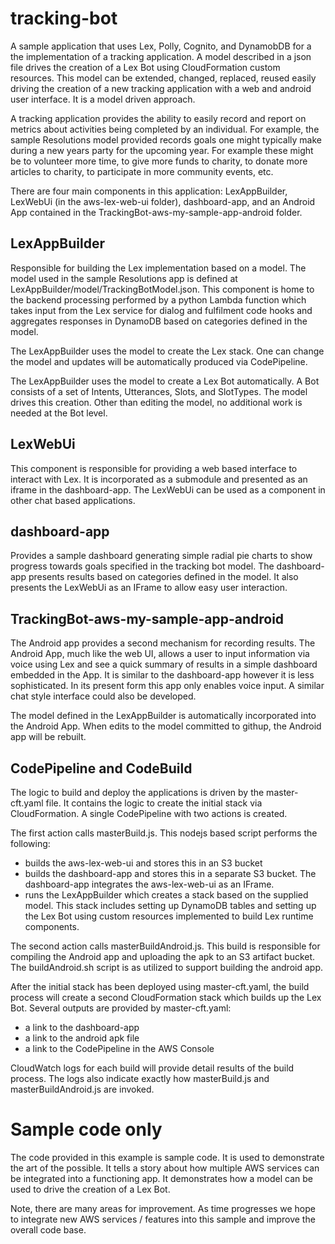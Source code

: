 # tracking-bot

A sample application that uses Lex, Polly, Cognito, and DynamobDB for a 
the implementation of a tracking application. A model described in a json file drives 
the creation of a Lex Bot using CloudFormation custom resources. This model can be 
extended, changed, replaced, reused easily driving the creation of a new tracking
application with a web and android user interface. It is a model driven approach.  

A tracking application provides the ability to easily record and report on 
metrics about activities being completed by an individual. For example, the 
sample Resolutions model provided records goals one might typically make during a new 
years party for the upcoming year. For example these might be to volunteer more time, 
to give more funds to charity, to donate more articles to charity, to participate in 
more community events, etc. 

There are four main components in this application: LexAppBuilder, LexWebUi 
(in the aws-lex-web-ui folder), dashboard-app, and an Android App contained in the
TrackingBot-aws-my-sample-app-android folder. 

## LexAppBuilder

Responsible for building the Lex implementation based on a model. The model 
used in the sample Resolutions app is defined at LexAppBuilder/model/TrackingBotModel.json. 
This component is home to the backend processing performed by a python Lambda
function which takes input from the Lex service for dialog and fulfilment
code hooks and aggregates responses in DynamoDB based on categories defined in the model. 

The LexAppBuilder uses the model to create the Lex stack. One can change the model and updates 
will be automatically produced via CodePipeline. 

The LexAppBuilder uses the model to create a Lex Bot automatically. A Bot consists
of a set of Intents, Utterances, Slots, and SlotTypes. The model drives this creation. Other 
than editing the model, no additional work is needed at the Bot level. 

## LexWebUi

This component is responsible for providing a web based interface to interact with Lex. It is
incorporated as a submodule and presented as an iframe in the dashboard-app. 
The LexWebUi can be used as a component in other chat based applications. 

## dashboard-app

Provides a sample dashboard generating simple radial pie charts to show
progress towards goals specified in the tracking bot model. The dashboard-app presents results
based on categories defined in the model. It also presents the LexWebUi as an IFrame to allow
easy user interaction. 

## TrackingBot-aws-my-sample-app-android

The Android app provides a second mechanism for recording results. The Android App, much like the
web UI, allows a user to input information via voice using Lex and 
see a quick summary of results in a simple dashboard embedded in the App. It is similar 
to the dashboard-app however it is less sophisticated. In its present form this app only enables voice
input. A similar chat style interface could also be developed. 

The model defined in the LexAppBuilder is automatically incorporated into the Android App. When edits to the 
model committed to githup, the Android app will be rebuilt. 

## CodePipeline and CodeBuild

The logic to build and deploy the applications is driven by the master-cft.yaml
file. It contains the logic to create the initial stack via CloudFormation. A single CodePipeline with 
two actions is created. 

The first action calls masterBuild.js. This nodejs based script performs the following:

* builds the aws-lex-web-ui and stores this in an S3 bucket
* builds the dashboard-app and stores this in a separate S3 bucket. The dashboard-app 
integrates the aws-lex-web-ui as an IFrame.
* runs the LexAppBuilder which creates a stack based on the supplied model. This stack 
includes setting up DynamoDB tables and setting up the Lex Bot using custom
resources implemented to build Lex runtime components. 

The second action calls masterBuildAndroid.js. This build is
responsible for compiling the Android app and uploading the apk to an S3 artifact
bucket. The buildAndroid.sh script is as utilized to support building the
android app. 

After the initial stack has been deployed using master-cft.yaml, the build process will
create a second CloudFormation stack which builds up the Lex Bot. Several outputs are provided
by master-cft.yaml:

* a link to the dashboard-app  
* a link to the android apk file 
* a link to the CodePipeline in the AWS Console

CloudWatch logs for each build will provide detail results of the build process. The logs also 
indicate exactly how masterBuild.js and masterBuildAndroid.js are invoked. 

# Sample code only

The code provided in this example is sample code. It is used to demonstrate the
art of the possible. It tells a story about how multiple AWS services
can be integrated into a functioning app. It demonstrates how a model can be used to drive the creation of a Lex Bot.

Note, there are many areas for improvement. As time progresses we hope to 
integrate new AWS services / features into this sample and improve the overall code base.

